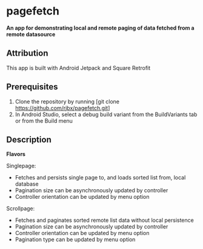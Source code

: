 # pagefetch

**An app for demonstrating local and remote paging of data fetched from a remote datasource**

## Attribution

This app is built with Android Jetpack and Square Retrofit

## Prerequisites

1. Clone the repository by running [git clone https://github.com/rjbx/pagefetch.git]
2. In Android Studio, select a debug build variant from the BuildVariants tab or from the Build menu

## Description

**Flavors**

Singlepage:  
* Fetches and persists single page to, and loads sorted list from, local database
* Pagination size can be asynchronously updated by controller
* Controller orientation can be updated by menu option

Scrollpage:
* Fetches and paginates sorted remote list data without local persistence
* Pagination size can be asynchronously updated by controller
* Controller orientation can be updated by menu option
* Pagination type can be updated by menu option
